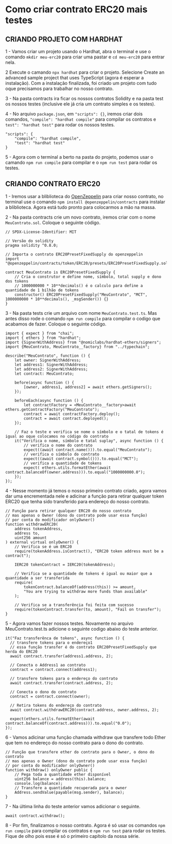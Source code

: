 # Como criar contrato ERC20 mais testes
## CRIANDO PROJETO COM HARDHAT
1 - Vamos criar um projeto usando o Hardhat, abra o terminal e use o comando 
```mkdir meu-erc20``` para criar uma pastar e ```cd meu-erc20``` para entrar nela.

2 Execute o camando ```npx hardhat``` para criar o projeto. Selecione Create an advanced sample project that uses TypeScript
(agora é esperar a instalação). Com a instalação finalizada, foi criado um projeto com tudo oque precisamos para trabalhar 
no nosso contrato.

3 - Na pasta contracts ira ficar os nossos contratos Solidity e na pasta test os nossos testes (inclusive ele já cria um contrato
simples e os testes).

4 - No arquivo ```package.json```, em ```"scripts": {}```, iremos criar dois comandos, ```"compile": "hardhat compile"``` para compilar os contratos e ```test": "hardhat test"``` para rodar os nossos testes.
```
"scripts": {
    "compile": "hardhat compile",
    "test": "hardhat test"
}
```
5 - Agora com o terminal a berto na pasta do projeto, podemos usar o camando ```npm run compile``` para compilar e o ```npm run test``` para rodar 
os testes.

## CRIANDO CONTRATO ERC20

1 - Iremos usar a bliblioteca do [OpenZeppelin](https://docs.openzeppelin.com/contracts/4.x/) para criar nosso contrato, no terminal use o comando ```npm install @openzeppelin/contracts``` para instalar a bliblioteca. Agora está tudo pronto para colocarmos a mão na massa.

2 - Na pasta contracts crie um novo contrato, iremos criar com o nome ```MeuContrato.sol```. Coloque o seguinte código.
```
// SPDX-License-Identifier: MIT

// Versão do solidity
pragma solidity ^0.8.0;

// Importa o contrato ERC20PresetFixedSupply do openzeppelin
import "@openzeppelin/contracts/token/ERC20/presets/ERC20PresetFixedSupply.sol";

contract MeuContrato is ERC20PresetFixedSupply {
    // Cria o construtor e define nome, símbolo, total supply e dono dos tokens
    // 1000000000 * 10**decimals() é o calculo para define a quantidade de 1 bilhão de tokens
    constructor() ERC20PresetFixedSupply("MeuContrato", "MCT", 1000000000 * 10**decimals(), _msgSender()) {}
} 
```

3 - Na pasta tests crie um arquivo com nome ```MeuContrato.test.ts```. Mas antes disso rode o comando ```npm run compile``` para compilar
o codigo que acabamos de fazer. Coloque o seguinte código.
```
import { expect } from "chai";
import { ethers } from "hardhat";
import {SignerWithAddress} from "@nomiclabs/hardhat-ethers/signers";
import {MeuContrato, MeuContrato__factory} from "../typechain";

describe("MeuContrato", function () {
    let owner: SignerWithAddress;
    let address1: SignerWithAddress;
    let address2: SignerWithAddress;
    let contract: MeuContrato;

    before(async function () {
        [owner, address1, address2] = await ethers.getSigners();
    });

    beforeEach(async function () {
        let contractFactory = <MeuContrato__factory>await ethers.getContractFactory("MeuContrato");
        contract = await contractFactory.deploy();
        contract = await contract.deployed();
    });

    // Faz o teste e verifica se nome o símbolo e o tatal de tokens é igual ao oque colocamos no código do contrato
    it("Verifica o nome, símbolo e tatal suplay", async function () {
        // verifica o nome do contrato
        expect((await contract.name())).to.equal("MeuContrato");
        // verifica o símbolo do contrato
        expect((await contract.symbol())).to.equal("MCT");
        // verifica a quantidade de tokens
        expect( ethers.utils.formatEther(await contract.balanceOf(owner.address))).to.equal("1000000000.0");
    });
});
```

4 - Nesse momento já temos o nosso primeiro contrato criado, agora vamos dar uma encrementada nele e adicinar a função para retirar qualquer token ERC20
que tenha sido transferido para endereço do nosso contrato.

```
// Função para retirar qualquer ERC20 do nosso contrato
// mas apenas o Owner (dono do contrato pode usar essa função)
// por conta do modificador onlyOwner()
function withdrawERC20(
    address tokenAddress,
    address to,
    uint256 amount
) external virtual onlyOwner() {
    // Verifica se é um ERC20
    require(tokenAddress.isContract(), "ERC20 token address must be a contract");

    IERC20 tokenContract = IERC20(tokenAddress);

    // Verifica se a quantidade de tokens é igual ou maior que a quantidade a ser transferida
    require(
        tokenContract.balanceOf(address(this)) >= amount,
        "You are trying to withdraw more funds than available"
    );

    // Verifica se a transferência foi feita com sucesso
    require(tokenContract.transfer(to, amount), "Fail on transfer");
}
```
5 - Agora vamos fazer nossos testes. Novamente no arquivo MeuContrato.test.ts adicione o seguinte codigo abaixo do teste anterior.

```
it("Faz transferênca de tokens", async function () {
  // transfere tokens para o endereço1
  // essa função transfer é do contrato ERC20PresetFixedSupply que herda do ERC20
  await contract.transfer(address1.address, 2);

  // Conecta o Address1 ao contrato
  contract = contract.connect(address1);

  // transfere tokens para o endereço do contrato
  await contract.transfer(contract.address, 2);

  // Conecta o dono do contrato
  contract = contract.connect(owner);

  // Retira tokens do endereço do contrato
  await contract.withdrawERC20(contract.address, owner.address, 2);

  expect(ethers.utils.formatEther(await contract.balanceOf(contract.address))).to.equal("0.0");
});
```

6 - Vamos adicinar uma função chamada withdraw que transfere todo Ether que tem no endereço do nosso contrato para o dono do contrato.
```
// Função que transfere ether do contrato para o Owner, o dono do contrato
// mas apenas o Owner (dono do contrato pode usar essa função)
// por conta do modificador onlyOwner()
function withdraw() onlyOwner public {
    // Pega toda a quantidade ether disponível
    uint256 balance = address(this).balance;
    console.log(balance);
    // Transfere a quantidade recuperada para o owner
    Address.sendValue(payable(msg.sender), balance);
} 
```

7 - Na última linha do teste anterior vamos adicionar o seguinte.

```
await contract.withdraw();
```

8 - Por fim, finalizamos o nosso contrato. Agora é só usar os comandos ```npm run compile``` para compilar os contratos e ```npm run test``` para rodar os testes. Fique de olho pois esse é só o primeiro capítolo da nossa série.
